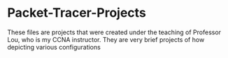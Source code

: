 # Packet-Tracer-Projects

These files are projects that were created under the teaching of Professor Lou, who is my CCNA instructor. 
They are very brief projects of how depicting various configurations
